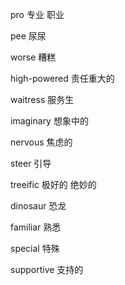 pro 专业 职业

 pee 尿尿

 worse 糟糕

 high-powered 责任重大的

 waitress 服务生

 imaginary 想象中的

 nervous 焦虑的

 steer 引导

 treeific 极好的 绝妙的

 dinosaur 恐龙

 familiar 熟悉

 special 特殊

 supportive 支持的

 
